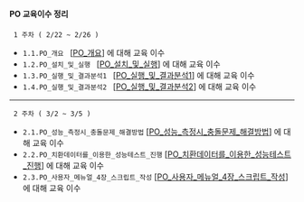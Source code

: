 #### PO 교육이수 정리 

     1 주차 ( 2/22 ~ 2/26 )
- ```1.1.PO_개요 ``` [[PO_개요]] 에 대해 교육 이수
- ```1.2.PO_설치_및_실행 ``` [[PO_설치_및_실행]]  에 대해 교육 이수
- ```1.3.PO_실행_및_결과분석1 ``` [[PO_실행_및_결과분석1]]  에 대해 교육 이수
- ```1.4.PO_실행_및_결과분석2 ``` [[PO_실행_및_결과분석2]]  에 대해 교육 이수  

[PO_개요]: /1week/1.1.PO_개요.md
[PO_설치_및_실행]: /1week/1.2.PO_설치_및_실행.md
[PO_실행_및_결과분석1]: /1week/1.3.PO_실행_및_결과분석1.md
[PO_실행_및_결과분석2]: /1week/1.4.PO_실행_및_결과분석2.md

---

     2 주차 ( 3/2 ~ 3/5 )
+ ```2.1.PO_성능_측정시_충돌문제_해결방법``` [[PO_성능_측정시_충돌문제_해결방법]]  에 대해 교육 이수
+ ```2.2.PO_치환데이터를_이용한_성능테스트_진행``` [[PO_치환데이터를_이용한_성능테스트_진행]]  에 대해 교육 이수
+ ```2.3.PO_사용자_메뉴얼_4장_스크립트_작성``` [[PO_사용자_메뉴얼_4장_스크립트_작성]]  에 대해 교육 이수

[PO_성능_측정시_충돌문제_해결방법]: /2week/2.1.PO_성능_측정시_충돌문제_해결방법.md
[PO_치환데이터를_이용한_성능테스트_진행]: /2week/2.2.PO_치환데이터를_이용한_성능테스트_진행.md
[PO_사용자_메뉴얼_4장_스크립트_작성]: /2week/2.3.PO_사용자_메뉴얼_4장_스크립트_작성.md


